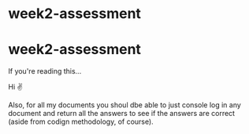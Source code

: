# week2-assessment
# week2-assessment

If you're reading this...

Hi ✌

Also, for all my documents you shoul dbe able to just console log in any document and return all the answers to see if the answers are correct (aside from codign methodology, of course).